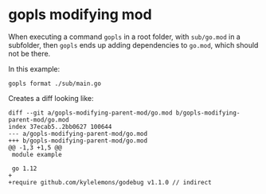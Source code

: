 # gopls modifying mod

When executing a command `gopls` in a root folder, with `sub/go.mod` in a subfolder, then `gopls` ends up adding dependencies to `go.mod`, which should not be there.

In this example:

```
gopls format ./sub/main.go
```

Creates a diff looking like:

```
diff --git a/gopls-modifying-parent-mod/go.mod b/gopls-modifying-parent-mod/go.mod
index 37ecab5..2bb0627 100644
--- a/gopls-modifying-parent-mod/go.mod
+++ b/gopls-modifying-parent-mod/go.mod
@@ -1,3 +1,5 @@
 module example

 go 1.12
+
+require github.com/kylelemons/godebug v1.1.0 // indirect
```
